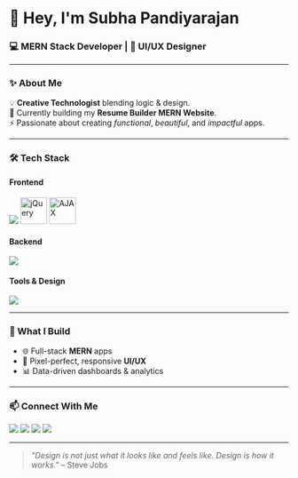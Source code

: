 <h1>👋 Hey, I'm Subha Pandiyarajan</h1>
<h3>💻 MERN Stack Developer | 🎨 UI/UX Designer</h3>

---

### ✨ About Me
💡 **Creative Technologist** blending logic & design.  
🌱 Currently building my **Resume Builder MERN Website**.  
⚡ Passionate about creating *functional*, *beautiful*, and *impactful* apps.

---

### 🛠 Tech Stack

#### **Frontend**
<p>
  <img src="https://skillicons.dev/icons?i=react,html,css,js,angular,tailwind,bootstrap,typescript" />
  <img src="https://cdn.jsdelivr.net/gh/devicons/devicon/icons/jquery/jquery-original.svg" width="48" height="48" alt="jQuery"/>
  <img src="https://img.icons8.com/?size=512&id=62452&format=png" width="48" height="48" alt="AJAX"/>
</p>

#### **Backend**
<p>
  <img src="https://skillicons.dev/icons?i=nodejs,express,mongodb" />
</p>

#### **Tools & Design**
<p>
  <img src="https://skillicons.dev/icons?i=figma,git,github,vscode,postman" />
</p>

---

### 🚀 What I Build
- 🌐 Full-stack **MERN** apps  
- 🎯 Pixel-perfect, responsive **UI/UX**  
- 📊 Data-driven dashboards & analytics  

---

### 📫 Connect With Me
<p align="left">
  <a href="https://subhaportfolio.com" target="_blank"><img src="https://img.shields.io/badge/🌐%20Portfolio-000000?style=for-the-badge" /></a>
  <a href="https://www.linkedin.com/in/subha-p-871113288/" target="_blank"><img src="https://img.shields.io/badge/LinkedIn-0077b5?style=for-the-badge&logo=linkedin&logoColor=white" /></a>
  <a href="https://x.com/SubhaP23" target="_blank"><img src="https://img.shields.io/badge/Twitter-1da1f2?style=for-the-badge&logo=twitter&logoColor=white" /></a>
  <a href="https://www.instagram.com/subhapandiyarajan" target="_blank"><img src="https://img.shields.io/badge/Instagram-e4405f?style=for-the-badge&logo=instagram&logoColor=white" /></a>
</p>

---

> _"Design is not just what it looks like and feels like. Design is how it works."_ – Steve Jobs
